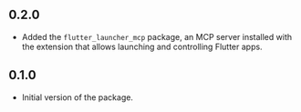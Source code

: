 ## 0.2.0

- Added the `flutter_launcher_mcp` package, an MCP server installed with the
  extension that allows launching and controlling Flutter apps.

## 0.1.0

- Initial version of the package.
